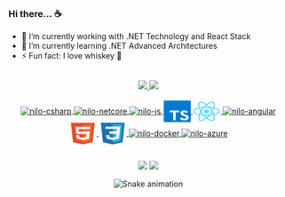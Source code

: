 ### Hi there... ☕


- 🔭 I’m currently working with .NET Technology and React Stack
- 🌱 I’m currently learning .NET Advanced Architectures
- ⚡ Fun fact: I love whiskey 🥃

##

<div align="center">
  <a href="https://github.com/niloiturra">
  <img height="180em" src="https://github-readme-stats.vercel.app/api?username=niloiturra&show_icons=true&title_color=38ab30&text_color=2fd42f&bg_color=000000&icon_color=2ab02a&include_all_commits=true&count_private=true"/>
  <img height="180em" src="https://github-readme-stats.vercel.app/api/top-langs/?username=niloiturra&layout=compact&langs_count=7&title_color=38ab30&text_color=2fd42f&bg_color=000000"/>
</div>
  
  <div align="center"><br>
  <img align="center" alt="nilo-csharp" height="40" width="50" src="https://cdn.jsdelivr.net/gh/devicons/devicon/icons/csharp/csharp-original.svg">
  <img align="center" alt="nilo-netcore" height="40" width="50" src="https://cdn.jsdelivr.net/gh/devicons/devicon/icons/dotnetcore/dotnetcore-original.svg">
  <img align="center" alt="nilo-js" height="40" width="50" src="https://cdn.jsdelivr.net/gh/devicons/devicon/icons/javascript/javascript-original.svg">
  <img align="center" alt="nilo-ts" height="40" width="50" src="https://raw.githubusercontent.com/devicons/devicon/master/icons/typescript/typescript-plain.svg">
  <img align="center" alt="nilo-react" height="40" width="50" src="https://raw.githubusercontent.com/devicons/devicon/master/icons/react/react-original.svg">
  <img align="center" alt="nilo-angular" height="40" width="50" src="https://cdn.jsdelivr.net/gh/devicons/devicon/icons/angularjs/angularjs-original.svg">
  <img align="center" alt="nilo-HTML" height="40" width="50" src="https://raw.githubusercontent.com/devicons/devicon/master/icons/html5/html5-original.svg">
  <img align="center" alt="nilo-CSS" height="40" width="50" src="https://raw.githubusercontent.com/devicons/devicon/master/icons/css3/css3-original.svg">
  <img align="center" alt="nilo-docker" height="40" width="50" src="https://cdn.jsdelivr.net/gh/devicons/devicon/icons/docker/docker-original-wordmark.svg">
  <img align="center" alt="nilo-azure" height="40" width="50" src="https://cdn.jsdelivr.net/gh/devicons/devicon/icons/azure/azure-original.svg">
</div>
  
##
  
<div align="center">
  <a href="https://stackoverflow.com/users/11952219/nilo-alan" target="_blank"><img src="https://aleen42.github.io/badges/src/stackoverflow.svg" target="_blank"></a>
  <a href="https://www.linkedin.com/in/nilo-alan/" target="_blank"><img src="https://img.shields.io/badge/LinkedIn-0077B5?style=for-the-badge&logo=linkedin&logoColor=white" target="_blank"></a>
  
  ![Snake animation](https://github.com/niloiturra/niloiturra/blob/output/github-contribution-grid-snake.svg)
</div>
